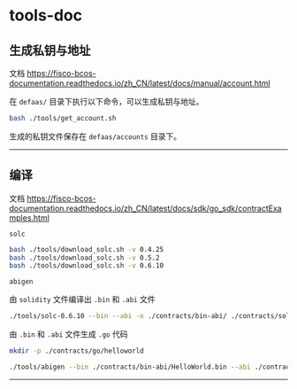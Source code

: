 # tools-doc

## 生成私钥与地址

文档 https://fisco-bcos-documentation.readthedocs.io/zh_CN/latest/docs/manual/account.html

在 `defaas/` 目录下执行以下命令，可以生成私钥与地址。

```bash
bash ./tools/get_account.sh
```

生成的私钥文件保存在 `defaas/accounts` 目录下。

---------------

## 编译

文档 https://fisco-bcos-documentation.readthedocs.io/zh_CN/latest/docs/sdk/go_sdk/contractExamples.html

`solc`

```bash
bash ./tools/download_solc.sh -v 0.4.25
bash ./tools/download_solc.sh -v 0.5.2
bash ./tools/download_solc.sh -v 0.6.10
```

`abigen`

由 `solidity` 文件编译出 `.bin` 和 `.abi` 文件

```bash
./tools/solc-0.6.10 --bin --abi -o ./contracts/bin-abi/ ./contracts/solidity/HelloWorld.sol
```

由 `.bin` 和 `.abi` 文件生成 `.go` 代码

```bash
mkdir -p ./contracts/go/helloworld 
```

```bash
./tools/abigen --bin ./contracts/bin-abi/HelloWorld.bin --abi ./contracts/bin-abi/HelloWorld.abi --pkg helloworld --type HelloWorld --out ./contracts/go/helloworld/HelloWorld.go
```

---------------

